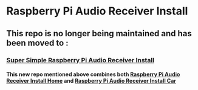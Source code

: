 # Raspberry Pi Audio Receiver Install

## This repo is no longer being maintained and has been moved to :
### [Super Simple Raspberry Pi Audio Receiver Install](https://github.com/BaReinhard/Raspberry-Pi-Audio-Receiver-Install)
#### This new repo mentioned above combines both [Raspberry Pi Audio Receiver Install Home](https://github.com/BaReinhard/Raspberry-Pi-Audio-Receiver-Install) and [Raspberry Pi Audio Receiver Install Car](https://github.com/BaReinhard/Raspberry-Pi-Audio-Receiver-Install-Car-Install)
